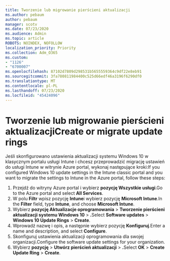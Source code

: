 ```yaml
---
title: Tworzenie lub migrowanie pierścieni aktualizacji
ms.author: pebaum
author: pebaum
manager: scotv
ms.date: 07/23/2020
ms.audience: Admin
ms.topic: article
ROBOTS: NOINDEX, NOFOLLOW
localization_priority: Priority
ms.collection: Adm_O365
ms.custom:
- "1126"
- "6700007"
ms.openlocfilehash: 87102d7809d298531b5655559364c9df22e8eb91
ms.sourcegitcommit: 3fa780811984400c525d66edf46a3196f6290df0
ms.translationtype: MT
ms.contentlocale: pl-PL
ms.lasthandoff: 07/23/2020
ms.locfileid: "45424096"
---
```

# <a name="create-or-migrate-update-rings"></a><span data-ttu-id="c9e23-102">Tworzenie lub migrowanie pierścieni aktualizacji</span><span class="sxs-lookup"><span data-stu-id="c9e23-102">Create or migrate update rings</span></span>

<span data-ttu-id="c9e23-103">Jeśli skonfigurowano ustawienia aktualizacji systemu Windows 10 w klasycznym portalu usługi Intune i chcesz przeprowadzić migrację ustawień do usługi Intune w witrynie Azure portal, wykonaj następujące kroki:</span><span class="sxs-lookup"><span data-stu-id="c9e23-103">If you configured Windows 10 update settings in the Intune classic portal and you want to migrate the settings to Intune in the Azure portal, follow these steps:</span></span>

1.  <span data-ttu-id="c9e23-104">Przejdź do witryny Azure portal i wybierz **pozycję Wszystkie usługi**.</span><span class="sxs-lookup"><span data-stu-id="c9e23-104">Go to the Azure portal and select  **All Services**.</span></span>
2.  <span data-ttu-id="c9e23-105">W polu **Filtr** wpisz pozycję **Intune**i wybierz pozycję **Microsoft Intune**.</span><span class="sxs-lookup"><span data-stu-id="c9e23-105">In the  **Filter**  field, type  **Intune**, and choose  **Microsoft Intune**.</span></span>
3.  <span data-ttu-id="c9e23-106">Wybierz **pozycję Aktualizacje oprogramowania**   >   **Tworzenie pierścieni aktualizacji systemu Windows 10**   >   **.**</span><span class="sxs-lookup"><span data-stu-id="c9e23-106">Select  **Software updates**  >  **Windows 10 Update Rings**  >  **Create**.</span></span>
4.  <span data-ttu-id="c9e23-107">Wprowadź nazwę i opis, a następnie wybierz pozycję **Konfiguruj**.</span><span class="sxs-lookup"><span data-stu-id="c9e23-107">Enter a name and description, and select  **Configure**.</span></span>
5.  <span data-ttu-id="c9e23-108">Skonfiguruj ustawienia aktualizacji oprogramowania dla swojej organizacji.</span><span class="sxs-lookup"><span data-stu-id="c9e23-108">Configure the software update settings for your organization.</span></span>
6.  <span data-ttu-id="c9e23-109">Wybierz **pozycję**  >  **Utwórz pierścień aktualizacji**  >  **.**</span><span class="sxs-lookup"><span data-stu-id="c9e23-109">Select  **OK** > **Create Update Ring** > **Create**.</span></span>